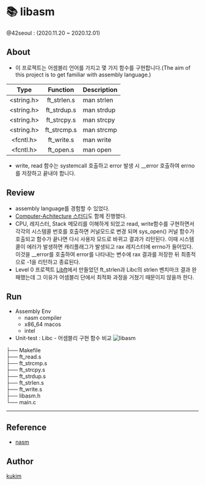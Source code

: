 # 📚 libasm
@42seoul : (2020.11.20 ~ 2020.12.01)

## About
- 이 프로젝트는 어셈블리 언어를 가지고 몇 가지 함수를 구현합니다.(The aim of this project is to get familiar with assembly language.)

|  Type   | Function | Description |
| :---: | :--------: | :----------- |
|<string.h> | ft_strlen.s | man strlen |
|<string.h> | ft_strdup.s | man strdup |
|<string.h> | ft_strcpy.s | man strcpy |
|<string.h> | ft_strcmp.s | man strcmp |
|<fcntl.h> | ft_write.s | man write |
|<fcntl.h> | ft_open.s | man open |

- write, read 함수는 systemcall 호출하고 error 발생 시 __error 호출하여 errno를 저장하고 끝내야 합니다.

## Review
- assembly language를 경험할 수 있었다.
- [Computer-Achitecture 스터디](https://github.com/Kraken-Addicts/Computer-Achitecture)도 함께 진행했다.
- CPU, 레지스터, Stack 메모리를 이해하게 되었고 read, write함수를 구현하면서 각각의 시스템콜 번호를 호출하면 커널모드로 변경 되며 sys_open() 커널 함수가 호출되고 함수가 끝나면 다시 사용자 모드로 바뀌고 결과가 리턴된다. 이때 시스템콜이 에러가 발생하면 캐리플래그가 발생되고 rax 레지스터에 errno가 들어있다. 이것을 __error를 호출하여 error를 나타내는 변수에 rax 결과를 저장한 뒤 최종적으로 -1을 리턴하고 종료된다.
- Level 0 프로젝트 [Libft](https://github.com/ku-kim/Project_42seoul/tree/master/libft)에서 만들었던 ft_strlen과 Libc의 strlen 벤치마크 결과 완패했는데 그 이유가 어셈블리 단에서 최적화 과정을 거쳤기 때문이지 않을까 한다.

## Run
- Assembly Env
	- nasm compiler
	- x86_64 macos
	- intel
- Unit-test : Libc - 어셈블리 구현 함수 비교
![libasm](https://user-images.githubusercontent.com/57086195/104812738-9de6c100-5847-11eb-8be1-e458c7862e9d.gif)

├── Makefile  
├── ft_read.s  
├── ft_strcmp.s  
├── ft_strcpy.s  
├── ft_strdup.s  
├── ft_strlen.s  
├── ft_write.s  
├── libasm.h  
└── main.c  


---

## Reference
- [nasm](https://www.nasm.us/)

## Author
[kukim](https://github.com/ku-kim)
